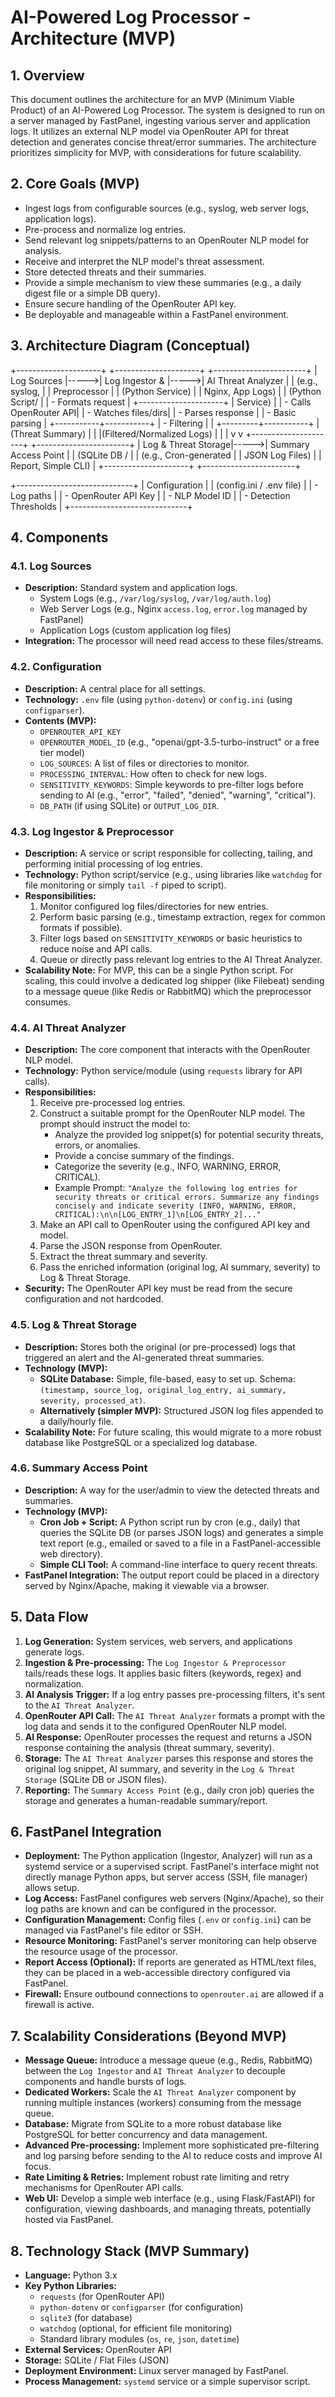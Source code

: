       
# AI-Powered Log Processor - Architecture (MVP)

## 1. Overview

This document outlines the architecture for an MVP (Minimum Viable Product) of an AI-Powered Log Processor. The system is designed to run on a server managed by FastPanel, ingesting various server and application logs. It utilizes an external NLP model via OpenRouter API for threat detection and generates concise threat/error summaries. The architecture prioritizes simplicity for MVP, with considerations for future scalability.

## 2. Core Goals (MVP)

*   Ingest logs from configurable sources (e.g., syslog, web server logs, application logs).
*   Pre-process and normalize log entries.
*   Send relevant log snippets/patterns to an OpenRouter NLP model for analysis.
*   Receive and interpret the NLP model's threat assessment.
*   Store detected threats and their summaries.
*   Provide a simple mechanism to view these summaries (e.g., a daily digest file or a simple DB query).
*   Ensure secure handling of the OpenRouter API key.
*   Be deployable and manageable within a FastPanel environment.

## 3. Architecture Diagram (Conceptual)

    
+---------------------+ +---------------------+ +-----------------------+
| Log Sources |----->| Log Ingestor & |----->| AI Threat Analyzer |
| (e.g., syslog, | | Preprocessor | | (Python Service) |
| Nginx, App Logs) | | (Python Script/ | | - Formats request |
+---------------------+ | Service) | | - Calls OpenRouter API|
| - Watches files/dirs| | - Parses response |
| - Basic parsing | +-----------+-----------+
| - Filtering | |
+---------+-----------+ | (Threat Summary)
| |
|(Filtered/Normalized Logs) |
| |
v v
+---------------------+ +-----------------------+
| Log & Threat Storage|----->| Summary Access Point |
| (SQLite DB / | | (e.g., Cron-generated |
| JSON Log Files) | | Report, Simple CLI) |
+---------------------+ +-----------------------+

+-----------------------------+
| Configuration |
| (config.ini / .env file) |
| - Log paths |
| - OpenRouter API Key |
| - NLP Model ID |
| - Detection Thresholds |
+-----------------------------+

## 4. Components

### 4.1. Log Sources
*   **Description:** Standard system and application logs.
    *   System Logs (e.g., `/var/log/syslog`, `/var/log/auth.log`)
    *   Web Server Logs (e.g., Nginx `access.log`, `error.log` managed by FastPanel)
    *   Application Logs (custom application log files)
*   **Integration:** The processor will need read access to these files/streams.

### 4.2. Configuration
*   **Description:** A central place for all settings.
*   **Technology:** `.env` file (using `python-dotenv`) or `config.ini` (using `configparser`).
*   **Contents (MVP):**
    *   `OPENROUTER_API_KEY`
    *   `OPENROUTER_MODEL_ID` (e.g., "openai/gpt-3.5-turbo-instruct" or a free tier model)
    *   `LOG_SOURCES`: A list of files or directories to monitor.
    *   `PROCESSING_INTERVAL`: How often to check for new logs.
    *   `SENSITIVITY_KEYWORDS`: Simple keywords to pre-filter logs before sending to AI (e.g., "error", "failed", "denied", "warning", "critical").
    *   `DB_PATH` (if using SQLite) or `OUTPUT_LOG_DIR`.

### 4.3. Log Ingestor & Preprocessor
*   **Description:** A service or script responsible for collecting, tailing, and performing initial processing of log entries.
*   **Technology:** Python script/service (e.g., using libraries like `watchdog` for file monitoring or simply `tail -f` piped to script).
*   **Responsibilities:**
    1.  Monitor configured log files/directories for new entries.
    2.  Perform basic parsing (e.g., timestamp extraction, regex for common formats if possible).
    3.  Filter logs based on `SENSITIVITY_KEYWORDS` or basic heuristics to reduce noise and API calls.
    4.  Queue or directly pass relevant log entries to the AI Threat Analyzer.
*   **Scalability Note:** For MVP, this can be a single Python script. For scaling, this could involve a dedicated log shipper (like Filebeat) sending to a message queue (like Redis or RabbitMQ) which the preprocessor consumes.

### 4.4. AI Threat Analyzer
*   **Description:** The core component that interacts with the OpenRouter NLP model.
*   **Technology:** Python service/module (using `requests` library for API calls).
*   **Responsibilities:**
    1.  Receive pre-processed log entries.
    2.  Construct a suitable prompt for the OpenRouter NLP model. The prompt should instruct the model to:
        *   Analyze the provided log snippet(s) for potential security threats, errors, or anomalies.
        *   Provide a concise summary of the findings.
        *   Categorize the severity (e.g., INFO, WARNING, ERROR, CRITICAL).
        *   Example Prompt: `"Analyze the following log entries for security threats or critical errors. Summarize any findings concisely and indicate severity (INFO, WARNING, ERROR, CRITICAL):\n\n[LOG_ENTRY_1]\n[LOG_ENTRY_2]..."`
    3.  Make an API call to OpenRouter using the configured API key and model.
    4.  Parse the JSON response from OpenRouter.
    5.  Extract the threat summary and severity.
    6.  Pass the enriched information (original log, AI summary, severity) to Log & Threat Storage.
*   **Security:** The OpenRouter API key must be read from the secure configuration and not hardcoded.

### 4.5. Log & Threat Storage
*   **Description:** Stores both the original (or pre-processed) logs that triggered an alert and the AI-generated threat summaries.
*   **Technology (MVP):**
    *   **SQLite Database:** Simple, file-based, easy to set up. Schema: `(timestamp, source_log, original_log_entry, ai_summary, severity, processed_at)`.
    *   **Alternatively (simpler MVP):** Structured JSON log files appended to a daily/hourly file.
*   **Scalability Note:** For future scaling, this would migrate to a more robust database like PostgreSQL or a specialized log database.

### 4.6. Summary Access Point
*   **Description:** A way for the user/admin to view the detected threats and summaries.
*   **Technology (MVP):**
    *   **Cron Job + Script:** A Python script run by cron (e.g., daily) that queries the SQLite DB (or parses JSON logs) and generates a simple text report (e.g., emailed or saved to a file in a FastPanel-accessible web directory).
    *   **Simple CLI Tool:** A command-line interface to query recent threats.
*   **FastPanel Integration:** The output report could be placed in a directory served by Nginx/Apache, making it viewable via a browser.

## 5. Data Flow

1.  **Log Generation:** System services, web servers, and applications generate logs.
2.  **Ingestion & Pre-processing:** The `Log Ingestor & Preprocessor` tails/reads these logs. It applies basic filters (keywords, regex) and normalization.
3.  **AI Analysis Trigger:** If a log entry passes pre-processing filters, it's sent to the `AI Threat Analyzer`.
4.  **OpenRouter API Call:** The `AI Threat Analyzer` formats a prompt with the log data and sends it to the configured OpenRouter NLP model.
5.  **AI Response:** OpenRouter processes the request and returns a JSON response containing the analysis (threat summary, severity).
6.  **Storage:** The `AI Threat Analyzer` parses this response and stores the original log snippet, AI summary, and severity in the `Log & Threat Storage` (SQLite DB or JSON files).
7.  **Reporting:** The `Summary Access Point` (e.g., daily cron job) queries the storage and generates a human-readable summary/report.

## 6. FastPanel Integration

*   **Deployment:** The Python application (Ingestor, Analyzer) will run as a systemd service or a supervised script. FastPanel's interface might not directly manage Python apps, but server access (SSH, file manager) allows setup.
*   **Log Access:** FastPanel configures web servers (Nginx/Apache), so their log paths are known and can be configured in the processor.
*   **Configuration Management:** Config files (`.env` or `config.ini`) can be managed via FastPanel's file editor or SSH.
*   **Resource Monitoring:** FastPanel's server monitoring can help observe the resource usage of the processor.
*   **Report Access (Optional):** If reports are generated as HTML/text files, they can be placed in a web-accessible directory configured via FastPanel.
*   **Firewall:** Ensure outbound connections to `openrouter.ai` are allowed if a firewall is active.

## 7. Scalability Considerations (Beyond MVP)

*   **Message Queue:** Introduce a message queue (e.g., Redis, RabbitMQ) between the `Log Ingestor` and `AI Threat Analyzer` to decouple components and handle bursts of logs.
*   **Dedicated Workers:** Scale the `AI Threat Analyzer` component by running multiple instances (workers) consuming from the message queue.
*   **Database:** Migrate from SQLite to a more robust database like PostgreSQL for better concurrency and data management.
*   **Advanced Pre-processing:** Implement more sophisticated pre-filtering and log parsing before sending to the AI to reduce costs and improve AI focus.
*   **Rate Limiting & Retries:** Implement robust rate limiting and retry mechanisms for OpenRouter API calls.
*   **Web UI:** Develop a simple web interface (e.g., using Flask/FastAPI) for configuration, viewing dashboards, and managing threats, potentially hosted via FastPanel.

## 8. Technology Stack (MVP Summary)

*   **Language:** Python 3.x
*   **Key Python Libraries:**
    *   `requests` (for OpenRouter API)
    *   `python-dotenv` or `configparser` (for configuration)
    *   `sqlite3` (for database)
    *   `watchdog` (optional, for efficient file monitoring)
    *   Standard library modules (`os`, `re`, `json`, `datetime`)
*   **External Services:** OpenRouter API
*   **Storage:** SQLite / Flat Files (JSON)
*   **Deployment Environment:** Linux server managed by FastPanel.
*   **Process Management:** `systemd` service or a simple supervisor script.
